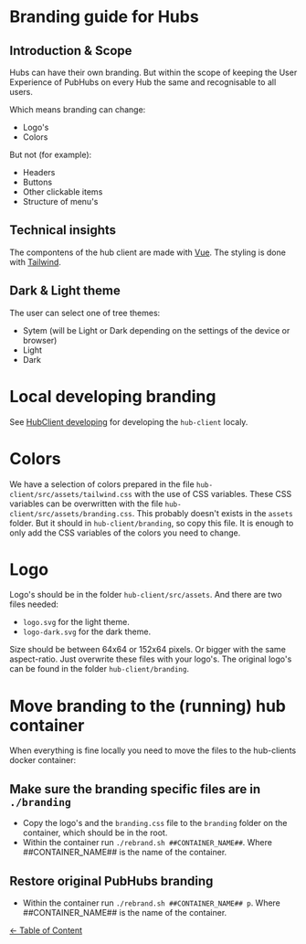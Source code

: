 # Branding guide for Hubs

## Introduction & Scope

Hubs can have their own branding. But within the scope of keeping the User Experience of PubHubs on every Hub the same and recognisable to all users.

Which means branding can change:

- Logo's
- Colors

But not (for example):

- Headers
- Buttons
- Other clickable items
- Structure of menu's

## Technical insights

The compontens of the hub client are made with [Vue](https://vuejs.org/). The styling is done with [Tailwind](https://tailwindcss.com/).

## Dark & Light theme

The user can select one of tree themes:

- Sytem (will be Light or Dark depending on the settings of the device or browser)
- Light
- Dark

# Local developing branding

See [HubClient developing](./HUBCLIENT_DEVELOPMENT.md) for developing the `hub-client` localy.

# Colors

We have a selection of colors prepared in the file `hub-client/src/assets/tailwind.css` with the use of CSS variables.
These CSS variables can be overwritten with the file `hub-client/src/assets/branding.css`. This probably doesn't exists in the `assets` folder. But it should in `hub-client/branding`, so copy this file.
It is enough to only add the CSS variables of the colors you need to change.

# Logo

Logo's should be in the folder `hub-client/src/assets`. And there are two files needed:

- `logo.svg` for the light theme.
- `logo-dark.svg` for the dark theme.

Size should be between 64x64 or 152x64 pixels. Or bigger with the same aspect-ratio.
Just overwrite these files with your logo's. The original logo's can be found in the folder `hub-client/branding`.

# Move branding to the (running) hub container

When everything is fine locally you need to move the files to the hub-clients docker container:

## Make sure the branding specific files are in `./branding`

- Copy the logo's and the `branding.css` file to the `branding` folder on the container, which should be in the root.
- Within the container run `./rebrand.sh ##CONTAINER_NAME##`. Where ##CONTAINER_NAME## is the name of the container.

## Restore original PubHubs branding

- Within the container run `./rebrand.sh ##CONTAINER_NAME## p`. Where ##CONTAINER_NAME## is the name of the container.

[&larr; Table of Content](../README.md)
